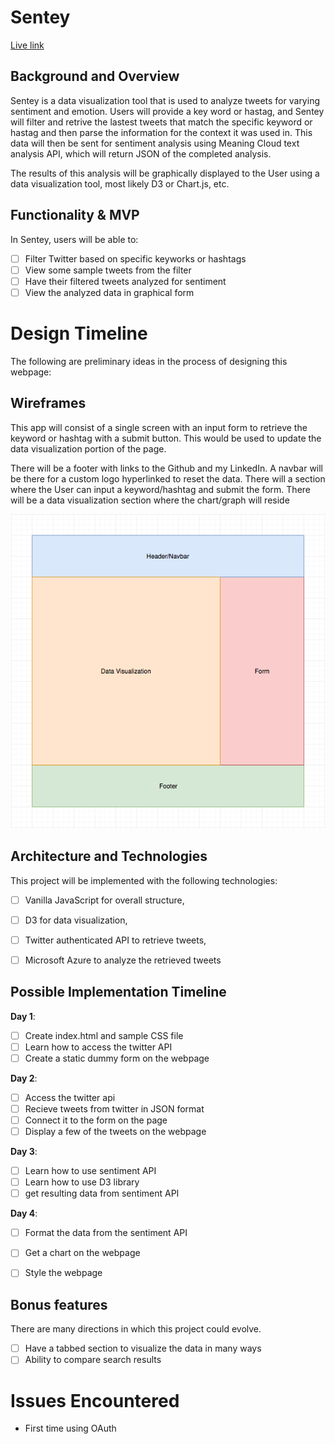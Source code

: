 # Sentey
[Live link](http://sentey.herokuapp.com/)
## Background and Overview

Sentey is a data visualization tool that is used to analyze tweets for varying sentiment and emotion. Users will provide a key word or hastag, and Sentey will filter and retrive the lastest tweets that match the specific keyword or hastag and then parse the information for the context it was used in. This data will then be sent for sentiment analysis using Meaning Cloud text analysis API, which will return JSON of the completed analysis. 

The results of this analysis will be graphically displayed to the User using a data visualization tool, most likely D3 or Chart.js, etc. 

## Functionality & MVP  

In Sentey, users will be able to:

- [ ] Filter Twitter based on specific keyworks or hashtags
- [ ] View some sample tweets from the filter
- [ ] Have their filtered tweets analyzed for sentiment
- [ ] View the analyzed data in graphical form

# Design Timeline

The following are preliminary ideas in the process of designing this webpage:

## Wireframes

This app will consist of a single screen with an input form to retrieve the keyword or hashtag with a submit button. This would be used to update the data visualization portion of the page.

There will be a footer with links to the Github and my LinkedIn.
A navbar will be there for a custom logo hyperlinked to reset the data.
There will a section where the User can input a keyword/hashtag and submit the form.
There will be a data visualization section where the chart/graph will reside

![wireframes](https://github.com/nigelrodrigues15/Sentey/blob/master/images/Wireframe.png)

## Architecture and Technologies

This project will be implemented with the following technologies:

- [ ] Vanilla JavaScript for overall structure,
- [ ] D3 for data visualization,
- [ ] Twitter authenticated API to retrieve tweets,
- [ ] Microsoft Azure to analyze the retrieved tweets


## Possible Implementation Timeline

**Day 1**: 

- [ ] Create index.html and sample CSS file
- [ ] Learn how to access the twitter API
- [ ] Create a static dummy form on the webpage

**Day 2**: 

- [ ] Access the twitter api
- [ ] Recieve tweets from twitter in JSON format
- [ ] Connect it to the form on the page
- [ ] Display a few of the tweets on the webpage

**Day 3**:

- [ ] Learn how to use sentiment API
- [ ] Learn how to use D3 library
- [ ] get resulting data from sentiment API

**Day 4**:

- [ ] Format the data from the sentiment API
- [ ] Get a chart on the webpage
- [ ] Style the webpage


## Bonus features

There are many directions in which this project could evolve.

- [ ] Have a tabbed section to visualize the data in many ways
- [ ] Ability to compare search results

# Issues Encountered

* First time using OAuth

